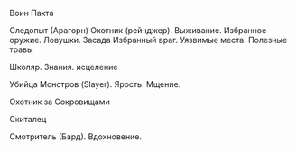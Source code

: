 

Воин Пакта

Следопыт (Арагорн) Охотник (рейнджер). Выживание. Избранное оружие. Ловушки. Засада
Избранный враг. Уязвимые места. Полезные травы

Школяр. Знания. исцеление

Убийца Монстров (Slayer). Ярость. Мщение.

Охотник за Сокровищами

Скиталец

Смотритель (Бард). Вдохновение. 






